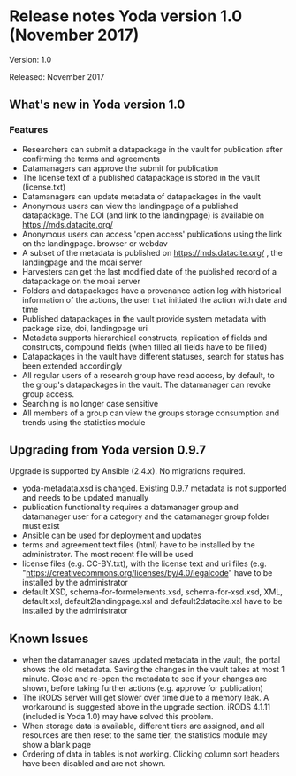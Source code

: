 # Release notes Yoda version 1.0 (November 2017)

Version: 1.0

Released: November 2017

## What's new in Yoda version 1.0
### Features
- Researchers can submit a datapackage in the vault for publication after confirming the terms and agreements
- Datamanagers can approve the submit for publication
- The license text of a published datapackage is stored in the vault (license.txt)
- Datamanagers can update metadata of datapackages in the vault
- Anonymous users can view the landingpage of a published datapackage. The DOI (and link to the landingpage) is available on https://mds.datacite.org/
- Anonymous users can access 'open access' publications using the link on the landingpage. browser or webdav
- A subset of the metadata is published on https://mds.datacite.org/ , the landingpage and the moai server
- Harvesters can get the last modified date of the published record of a datapackage on the moai server
- Folders and datapackages have a provenance action log with historical information of the actions, the user that initiated the action with date and time
- Published datapackages in the vault provide system metadata with package size, doi, landingpage uri
- Metadata supports hierarchical constructs, replication of fields and constructs, compound fields (when filled all fields have to be filled)
- Datapackages in the vault have different statuses, search for status has been extended accordingly
- All regular users of a research group have read access, by default, to the group's datapackages in the vault. The datamanager can revoke group access.
- Searching is no longer case sensitive
- All members of a group can view the groups storage consumption and trends using the statistics module

## Upgrading from Yoda version 0.9.7
Upgrade is supported by Ansible (2.4.x). No migrations required.

- yoda-metadata.xsd is changed. Existing 0.9.7 metadata is not supported and needs to be updated manually
- publication functionality requires a datamanager group and datamanager user for a category and the datamanager group folder must exist
- Ansible can be used for deployment and updates
- terms and agreement text files (html) have to be installed by the administrator. The most recent file will be used
- license files (e.g. CC-BY.txt), with the license text and uri files (e.g. "https://creativecommons.org/licenses/by/4.0/legalcode" have to be installed by the administrator
- default XSD, schema-for-formelements.xsd, schema-for-xsd.xsd, XML, default.xsl, default2landingpage.xsl and default2datacite.xsl have to be installed by the administrator

## Known Issues
- when the datamanager saves updated metadata in the vault, the portal shows the old metadata. Saving the changes in the vault takes at most 1 minute. Close and re-open the metadata to see if your changes are shown, before taking further actions (e.g. approve for publication)
- The iRODS server will get slower over time due to a memory leak. A workaround is suggested above in the upgrade section. iRODS 4.1.11 (included is Yoda 1.0) may have solved this problem.
- When storage data is available, different tiers are assigned, and all resources are then reset to the same tier, the statistics module may show a blank page
- Ordering of data in tables is not working. Clicking column sort headers have been disabled and are not shown.
